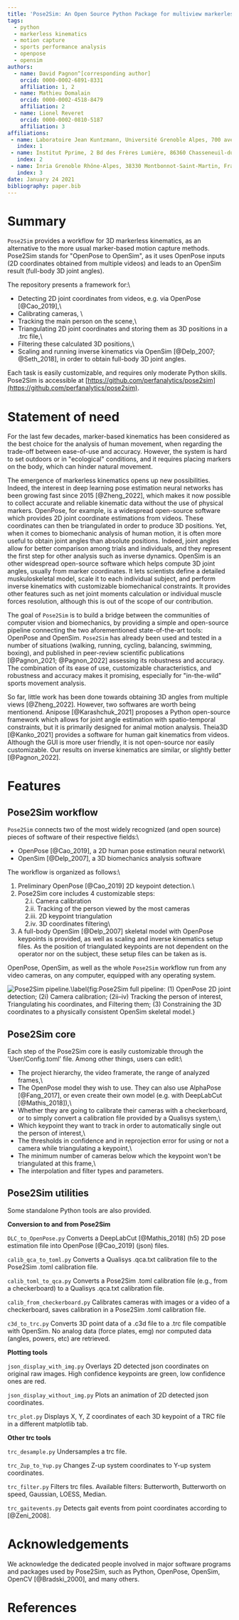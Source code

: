 ```yaml
---
title: 'Pose2Sim: An Open Source Python Package for multiview markerless kinematics'
tags:
  - python
  - markerless kinematics
  - motion capture
  - sports performance analysis
  - openpose
  - opensim
authors:
  - name: David Pagnon^[corresponding author] 
    orcid: 0000-0002-6891-8331
    affiliation: 1, 2
  - name: Mathieu Domalain
    orcid: 0000-0002-4518-8479
    affiliation: 2
  - name: Lionel Reveret
    orcid: 0000-0002-0810-5187
    affiliation: 3
affiliations:
 - name: Laboratoire Jean Kuntzmann, Université Grenoble Alpes, 700 avenue Centrale, 38400 Saint Martin d’Hères, France
   index: 1
 - name: Institut Pprime, 2 Bd des Frères Lumière, 86360 Chasseneuil-du-Poitou, France
   index: 2
 - name: Inria Grenoble Rhône-Alpes, 38330 Montbonnot-Saint-Martin, France
   index: 3
date: January 24 2021
bibliography: paper.bib
---
```


# Summary

`Pose2Sim` provides a workflow for 3D markerless kinematics, as an alternative to the more usual marker-based motion capture methods.\
Pose2Sim stands for "OpenPose to OpenSim", as it uses OpenPose inputs (2D coordinates obtained from multiple videos) and leads to an OpenSim result (full-body 3D joint angles). 

The repository presents a framework for:\
- Detecting 2D joint coordinates from videos, e.g. via OpenPose [@Cao_2019],\ 
- Calibrating cameras, \
- Tracking the main person on the scene,\
- Triangulating 2D joint coordinates and storing them as 3D positions in a .trc file,\
- Filtering these calculated 3D positions,\
- Scaling and running inverse kinematics via OpenSim [@Delp_2007; @Seth_2018], in order to obtain full-body 3D joint angles.

Each task is easily customizable, and requires only moderate Python skills. Pose2Sim is accessible at [https://github.com/perfanalytics/pose2sim](https://github.com/perfanalytics/pose2sim). 

# Statement of need

For the last few decades, marker-based kinematics has been considered as the best choice for the analysis of human movement, when regarding the trade-off between ease-of-use and accuracy. However, the system is hard to set outdoors or in "ecological" conditions, and it requires placing markers on the body, which can hinder natural movement. 

The emergence of markerless kinematics opens up new possibilities. Indeed, the interest in deep learning pose estimation neural networks has been growing fast since 2015 [@Zheng_2022], which makes it now possible to collect accurate and reliable kinematic data without the use of physical markers. OpenPose, for example, is a widespread open-source software which provides 2D joint coordinate estimations from videos. These coordinates can then be triangulated in order to produce 3D positions. Yet, when it comes to biomechanic analysis of human motion, it is often more useful to obtain joint angles than absolute positions. Indeed, joint angles allow for better comparison among trials and individuals, and they represent the first step for other analysis such as inverse dynamics. OpenSim is an other widespread open-source software which helps compute 3D joint angles, usually from marker coordinates. It lets scientists define a detailed muskuloskeletal model, scale it to each individual subject, and perform inverse kinematics with customizable biomechanical constraints. It provides other features such as net joint moments calculation or individual muscle forces resolution, although this is out of the scope of our contribution.

The goal of `Pose2Sim` is to build a bridge between the communities of computer vision and biomechanics, by providing a simple and open-source pipeline connecting the two aforementioned state-of-the-art tools: OpenPose and OpenSim. 
`Pose2Sim` has already been used and tested in a number of situations (walking, running, cycling, balancing, swimming, boxing), and published in peer-review scientific publications [@Pagnon_2021; @Pagnon_2022] assessing its robustness and accuracy. The combination of its ease of use, customizable characteristics, and robustness and accuracy makes it promising, especially for "in-the-wild" sports movement analysis.

So far, little work has been done towards obtaining 3D angles from multiple views [@Zheng_2022]. However, two softwares are worth being mentionend. Anipose [@Karashchuk_2021] proposes a Python open-source framework which allows for joint angle estimation with spatio-temporal constraints, but it is primarily designed for animal motion analysis. Theia3D [@Kanko_2021] provides a software for human gait kinematics from videos. Although the GUI is more user friendly, it is not open-source nor easily customizable. Our results on inverse kinematics are similar, or slightly better [@Pagnon_2022]. 

# Features
## Pose2Sim workflow
`Pose2Sim` connects two of the most widely recognized (and open source) pieces of software of their respective fields:\
- OpenPose [@Cao_2019], a 2D human pose estimation neural network\
- OpenSim [@Delp_2007], a 3D biomechanics analysis software

The workflow is organized as follows:\
1. Preliminary OpenPose [@Cao_2019] 2D keypoint detection.\
2. Pose2Sim core includes 4 customizable steps:\
&nbsp;&nbsp;&nbsp;&nbsp;2.i. Camera calibration\
&nbsp;&nbsp;&nbsp;&nbsp;2.ii. Tracking of the person viewed by the most cameras\
&nbsp;&nbsp;&nbsp;&nbsp;2.iii. 2D keypoint triangulation\
&nbsp;&nbsp;&nbsp;&nbsp;2.iv. 3D coordinates filtering\
3. A full-body OpenSim [@Delp_2007] skeletal model with OpenPose keypoints is provided, as well as scaling and inverse kinematics setup files. As the position of triangulated keypoints are not dependent on the operator nor on the subject, these setup files can be taken as is.

OpenPose, OpenSim, as well as the whole `Pose2Sim` workflow run from any video cameras, on any computer, equipped with any operating system. 

![Pose2Sim pipeline.\label{fig:Pose2Sim full pipeline: (1) OpenPose 2D joint detection; (2i) Camera calibration; (2ii–iv) Tracking the person of interest, Triangulating his coordinates, and Filtering them; (3) Constraining the 3D coordinates to a physically consistent OpenSim skeletal model.}](Pipeline.png)


## Pose2Sim core
Each step of the Pose2Sim core is easily customizable through the 'User/Config.toml' file. Among other things, users can edit:\
- The project hierarchy, the video framerate, the range of analyzed frames,\
- The OpenPose model they wish to use. They can also use AlphaPose [@Fang_2017], or even create their own model (e.g. with DeepLabCut [@Mathis_2018]),\
- Whether they are going to calibrate their cameras with a checkerboard, or to simply convert a calibration file provided by a Qualisys system,\
- Which keypoint they want to track in order to automatically single out the person of interest,\
- The thresholds in confidence and in reprojection error for using or not a camera while triangulating a keypoint,\
- The minimum number of cameras below which the keypoint won't be triangulated at this frame,\
- The interpolation and filter types and parameters.

## Pose2Sim utilities
Some standalone Python tools are also provided.

**Conversion to and from Pose2Sim** 

`DLC_to_OpenPose.py`
Converts a DeepLabCut [@Mathis_2018] (h5) 2D pose estimation file into OpenPose [@Cao_2019] (json) files.

`calib_qca_to_toml.py`
Converts a Qualisys .qca.txt calibration file to the Pose2Sim .toml calibration file.

`calib_toml_to_qca.py`
Converts a Pose2Sim .toml calibration file (e.g., from a checkerboard) to a Qualisys .qca.txt calibration file.

`calib_from_checkerboard.py`
Calibrates cameras with images or a video of a checkerboard, saves calibration in a Pose2Sim .toml calibration file.

`c3d_to_trc.py`
Converts 3D point data of a .c3d file to a .trc file compatible with OpenSim. No analog data (force plates, emg) nor computed data (angles, powers, etc) are retrieved.


**Plotting tools**

`json_display_with_img.py` 
Overlays 2D detected json coordinates on original raw images. High confidence keypoints are green, low confidence ones are red.

`json_display_without_img.py`
Plots an animation of 2D detected json coordinates. 

`trc_plot.py`
Displays X, Y, Z coordinates of each 3D keypoint of a TRC file in a different matplotlib tab.


**Other trc tools**

`trc_desample.py`
Undersamples a trc file.

`trc_Zup_to_Yup.py`
Changes Z-up system coordinates to Y-up system coordinates.

`trc_filter.py`
Filters trc files. Available filters: Butterworth, Butterworth on speed, Gaussian, LOESS, Median.

`trc_gaitevents.py`
Detects gait events from point coordinates according to [@Zeni_2008].

# Acknowledgements

We acknowledge the dedicated people involved in major software programs and packages used by Pose2Sim, such as Python, OpenPose, OpenSim, OpenCV [@Bradski_2000], and many others.

# References
